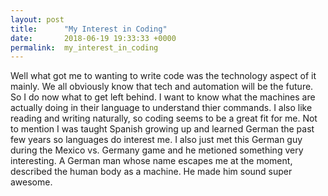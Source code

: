 ```yaml
---
layout: post
title:      "My Interest in Coding"
date:       2018-06-19 19:33:33 +0000
permalink:  my_interest_in_coding
---
```



Well what got me to wanting to write code was the technology aspect of it mainly. We all obviously know that tech and automation will be the future. So I do now what to get left behind. I want to know what the machines are actually doing in their language to understand thier commands. I also like reading and writing naturally, so coding seems to be a great fit for me. Not to mention I was taught Spanish growing up and learned German the past few years so languages do interest me. I also just met this German guy during the Mexico vs. Germany game and he metioned something very interesting. A German man whose name escapes me at the moment, described the human body as a machine. He made him sound super awesome.
